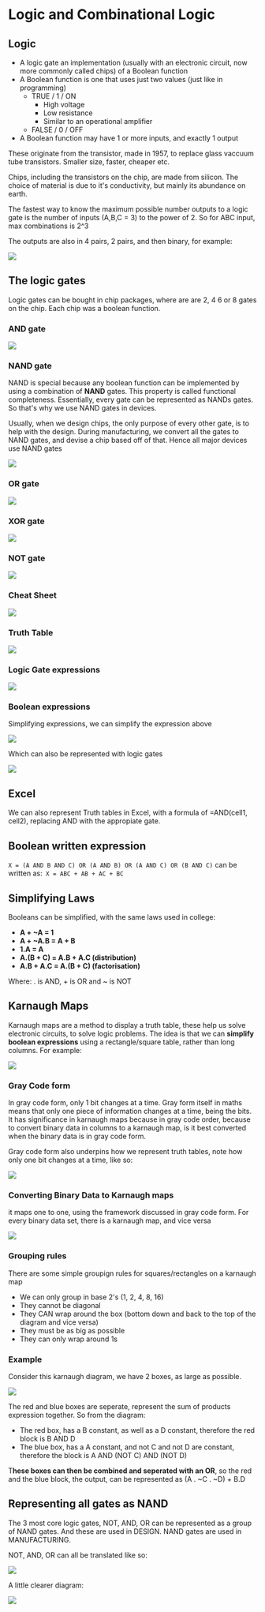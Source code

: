 # Logic and Combinational Logic

## Logic

* A logic gate an implementation (usually with an electronic circuit, now more commonly called chips) of a Boolean function
* A Boolean function is one that uses just two values (just like in programming)
  * TRUE / 1 / ON
    * High voltage
    * Low resistance
    * Similar to an operational amplifier
  * FALSE / 0 / OFF
* A Boolean function may have 1 or more inputs, and exactly 1 output

These originate from the transistor, made in 1957, to replace glass vaccuum tube transistors. Smaller size, faster, cheaper etc.

Chips, including the transistors on the chip, are made from silicon. The choice of material is due to it's conductivity, but mainly its abundance on earth.

The fastest way to know the maximum possible number outputs to a logic gate is the number of inputs (A,B,C = 3) to the power of 2. So for ABC input, max combinations is 2^3

The outputs are also in 4 pairs, 2 pairs, and then binary, for example:

![](<../../../../../.gitbook/assets/image (117).png>)

## The logic gates

Logic gates can be bought in chip packages, where are are 2, 4 6 or 8 gates on the chip. Each chip was a boolean function.

### AND gate

![](<../../../../../.gitbook/assets/image (103).png>)

### NAND gate

NAND is special because any boolean function can be implemented by using a combination of **NAND** gates. This property is called functional completeness. Essentially, every gate can be represented as NANDs gates. So that's why we use NAND gates in devices.

Usually, when we design chips, the only purpose of every other gate, is to help with the design. During manufacturing, we convert all the gates to NAND gates, and devise a chip based off of that. Hence all  major devices use NAND gates

![](<../../../../../.gitbook/assets/image (106).png>)

### OR gate

![](<../../../../../.gitbook/assets/image (102).png>)

### XOR gate

![](<../../../../../.gitbook/assets/image (109).png>)

### NOT gate

![](<../../../../../.gitbook/assets/image (107).png>)

### Cheat Sheet

![](<../../../../../.gitbook/assets/image (108).png>)

### Truth Table

![](<../../../../../.gitbook/assets/image (112).png>)

### Logic Gate expressions

![](<../../../../../.gitbook/assets/image (114).png>)

### Boolean expressions

Simplifying expressions, we can simplify the expression above

![](<../../../../../.gitbook/assets/image (111).png>)

Which can also be represented with logic gates

![](<../../../../../.gitbook/assets/image (110).png>)

## Excel

We can also represent Truth tables in Excel, with a formula of =AND(cell1, cell2), replacing AND with the appropiate gate.

## Boolean written expression

`X = (A AND B AND C) OR (A AND B) OR (A AND C) OR (B AND C)` can be written as:` X = ABC + AB + AC + BC`

## Simplifying Laws

Booleans can be simplified, with the same laws used in college:

* **A + \~A = 1**
* **A + \~A.B = A + B**
* **1.A = A**
* **A.(B + C) = A.B + A.C (distribution)**
* **A.B + A.C = A.(B + C) (factorisation)**

Where: . is AND, + is OR and \~ is NOT 

## Karnaugh Maps

Karnaugh maps are a method to display a truth table, these help us solve electronic circuits, to solve logic problems. The idea is that we can **simplify boolean expressions** using a rectangle/square table, rather than long columns. For example:

![](<../../../../../.gitbook/assets/image (104).png>)

### Gray Code form

In gray code form, only 1 bit changes at a time. Gray form itself in maths means that only one piece of information changes at a time, being the bits. It has significance in karnaugh maps because in gray code order, because to convert binary data in columns to a karnaugh map, is it best converted when the binary data is in gray code form.

Gray code form also underpins how we represent truth tables, note how only one bit changes at a time, like so:

![](<../../../../../.gitbook/assets/image (119).png>)

### Converting Binary Data to Karnaugh maps

it maps one to one, using the framework discussed in gray code form. For every binary data set, there is a karnaugh map, and vice versa

![](<../../../../../.gitbook/assets/image (120).png>)

### Grouping rules

There are some simple groupign rules for squares/rectangles on a karnaugh map

* We can only group in base 2's (1, 2, 4, 8, 16)
* They cannot be diagonal
* They CAN wrap around the box (bottom down and back to the top of the diagram and vice versa)
* They must be as big as possible
* They can only wrap around 1s

### Example

Consider this karnaugh diagram, we have 2 boxes, as large as possible.

![](<../../../../../.gitbook/assets/image (121).png>)

The red and blue boxes are seperate, represent the sum of products expression together. So from the diagram:

* The red box, has a B constant, as well as a D constant, therefore the red block is B AND D
* The blue box, has a A constant, and not C and not D are constant, therefore the block is A AND (NOT C) AND (NOT D)

T**hese boxes can then be combined and seperated with an OR**, so the red and the blue block, the output, can be represented as (A . \~C . \~D) + B.D

## Representing all gates as NAND

The 3 most core logic gates, NOT, AND, OR can be represented as a group of NAND gates. And these are used in DESIGN. NAND gates are used in MANUFACTURING.

NOT, AND, OR can all be translated like so:

![](<../../../../../.gitbook/assets/image (122).png>)

A little clearer diagram:

![](<../../../../../.gitbook/assets/image (113).png>)
